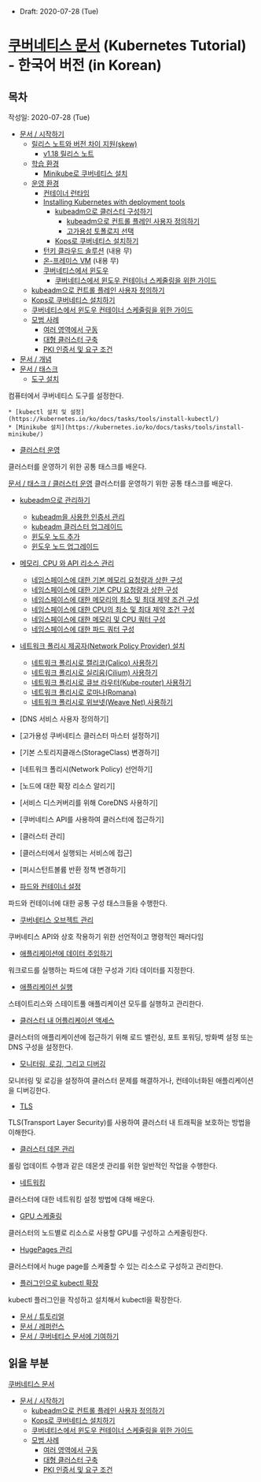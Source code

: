 * Draft: 2020-07-28 (Tue)

# [쿠버네티스 문서](https://kubernetes.io/ko/docs/home/) (Kubernetes Tutorial) - 한국어 버전 (in Korean)
##  목차
작성일: 2020-07-28 (Tue)
* [문서 / 시작하기](https://kubernetes.io/ko/docs/setup/)
  * [릴리스 노트와 버전 차이 지원(skew)](https://kubernetes.io/ko/docs/setup/release/)
    * [v1.18 릴리스 노트](https://kubernetes.io/ko/docs/setup/release/notes/)
  * [학습 환경](https://kubernetes.io/ko/docs/setup/learning-environment/)
    * [Minikube로 쿠버네티스 설치](https://kubernetes.io/ko/docs/setup/learning-environment/minikube/)
  * [운영 환경](https://kubernetes.io/ko/docs/setup/production-environment/)
    * [컨테이너 런타임](https://kubernetes.io/ko/docs/setup/production-environment/container-runtimes/)
    * [Installing Kubernetes with deployment tools](https://kubernetes.io/ko/docs/setup/production-environment/tools/)
      * [kubeadm으로 클러스터 구성하기](https://kubernetes.io/ko/docs/setup/production-environment/tools/kubeadm/)
        * [kubeadm으로 컨트롤 플레인 사용자 정의하기](https://kubernetes.io/ko/docs/setup/production-environment/tools/kubeadm/control-plane-flags/)
        * [고가용성 토폴로지 선택](https://kubernetes.io/ko/docs/setup/production-environment/tools/kubeadm/ha-topology/)
      * [Kops로 쿠버네티스 설치하기](https://kubernetes.io/ko/docs/setup/production-environment/tools/kops/)
    * [턴키 클라우드 솔루션](https://kubernetes.io/ko/docs/setup/production-environment/turnkey/) (내용 무)
    * [온-프레미스 VM](https://kubernetes.io/ko/docs/setup/production-environment/on-premises-vm/) (내용 무)
    * [쿠버네티스에서 윈도우](https://kubernetes.io/ko/docs/setup/production-environment/windows/)
      * [쿠버네티스에서 윈도우 컨테이너 스케줄링을 위한 가이드](https://kubernetes.io/ko/docs/setup/production-environment/windows/user-guide-windows-containers/)
  * [kubeadm으로 컨트롤 플레인 사용자 정의하기](https://kubernetes.io/ko/docs/setup/production-environment/tools/kubeadm/control-plane-flags/)
  * [Kops로 쿠버네티스 설치하기](https://kubernetes.io/ko/docs/setup/production-environment/tools/kops/)
  * [쿠버네티스에서 윈도우 컨테이너 스케줄링을 위한 가이드](https://kubernetes.io/ko/docs/setup/production-environment/windows/user-guide-windows-containers/)
  * [모범 사례](https://kubernetes.io/ko/docs/setup/best-practices/)
    * [여러 영역에서 구동](https://kubernetes.io/ko/docs/setup/best-practices/multiple-zones/)
    * [대형 클러스터 구축](https://kubernetes.io/ko/docs/setup/best-practices/cluster-large/)
    * [PKI 인증서 및 요구 조건](https://kubernetes.io/ko/docs/setup/best-practices/certificates/)
* [문서 / 개념](https://kubernetes.io/ko/docs/concepts/)
* [문서 / 태스크](https://kubernetes.io/ko/docs/tasks/)
  * [도구 설치](https://kubernetes.io/ko/docs/tasks/tools/)

컴퓨터에서 쿠버네티스 도구를 설정한다.

    * [kubectl 설치 및 설정](https://kubernetes.io/ko/docs/tasks/tools/install-kubectl/)
    * [Minikube 설치](https://kubernetes.io/ko/docs/tasks/tools/install-minikube/)

  * [클러스터 운영]()

클러스터를 운영하기 위한 공통 태스크를 배운다.

[문서 / 태스크 / 클러스터 운영](https://kubernetes.io/ko/docs/tasks/administer-cluster/)
클러스터를 운영하기 위한 공통 태스크를 배운다.
  * [kubeadm으로 관리하기](https://kubernetes.io/ko/docs/tasks/administer-cluster/kubeadm/)
    * [kubeadm을 사용한 인증서 관리](https://kubernetes.io/ko/docs/tasks/administer-cluster/kubeadm/kubeadm-certs/)
    * [kubeadm 클러스터 업그레이드](https://kubernetes.io/ko/docs/tasks/administer-cluster/kubeadm/kubeadm-upgrade/)
    * [윈도우 노드 추가](https://kubernetes.io/ko/docs/tasks/administer-cluster/kubeadm/adding-windows-nodes/)
    * [윈도우 노드 업그레이드](https://kubernetes.io/ko/docs/tasks/administer-cluster/kubeadm/upgrading-windows-nodes/)

  * [메모리, CPU 와 API 리소스 관리](https://kubernetes.io/ko/docs/tasks/administer-cluster/manage-resources/)
    * [네임스페이스에 대한 기본 메모리 요청량과 상한 구성](https://kubernetes.io/ko/docs/tasks/administer-cluster/manage-resources/memory-default-namespace/)
    * [네임스페이스에 대한 기본 CPU 요청량과 상한 구성](https://kubernetes.io/ko/docs/tasks/administer-cluster/manage-resources/cpu-default-namespace/)
    * [네임스페이스에 대한 메모리의 최소 및 최대 제약 조건 구성](https://kubernetes.io/ko/docs/tasks/administer-cluster/manage-resources/memory-constraint-namespace/)
    * [네임스페이스에 대한 CPU의 최소 및 최대 제약 조건 구성](https://kubernetes.io/ko/docs/tasks/administer-cluster/manage-resources/cpu-constraint-namespace/)
    * [네임스페이스에 대한 메모리 및 CPU 쿼터 구성](https://kubernetes.io/ko/docs/tasks/administer-cluster/manage-resources/quota-memory-cpu-namespace/)
    * [네임스페이스에 대한 파드 쿼터 구성](https://kubernetes.io/ko/docs/tasks/administer-cluster/manage-resources/quota-pod-namespace/)
  * [네트워크 폴리시 제공자(Network Policy Provider) 설치](https://kubernetes.io/ko/docs/tasks/administer-cluster/network-policy-provider/)
    * [네트워크 폴리시로 캘리코(Calico) 사용하기](https://kubernetes.io/ko/docs/tasks/administer-cluster/network-policy-provider/calico-network-policy/)
    * [네트워크 폴리시로 실리움(Cilium) 사용하기](https://kubernetes.io/ko/docs/tasks/administer-cluster/network-policy-provider/cilium-network-policy/)
    * [네트워크 폴리시로 큐브 라우터(Kube-router) 사용하기](https://kubernetes.io/ko/docs/tasks/administer-cluster/network-policy-provider/kube-router-network-policy/)
    * [네트워크 폴리시로 로마나(Romana)](https://kubernetes.io/ko/docs/tasks/administer-cluster/network-policy-provider/romana-network-policy/)
    * [네트워크 폴리시로 위브넷(Weave Net) 사용하기](https://kubernetes.io/ko/docs/tasks/administer-cluster/network-policy-provider/weave-network-policy/)
  * [DNS 서비스 사용자 정의하기]

  * [고가용성 쿠버네티스 클러스터 마스터 설정하기]

  * [기본 스토리지클래스(StorageClass) 변경하기]

  * [네트워크 폴리시(Network Policy) 선언하기]

  * [노드에 대한 확장 리소스 알리기]

  * [서비스 디스커버리를 위해 CoreDNS 사용하기]

  * [쿠버네티스 API를 사용하여 클러스터에 접근하기]

  * [클러스터 관리]

  * [클러스터에서 실행되는 서비스에 접근]

  * [퍼시스턴트볼륨 반환 정책 변경하기]



  * [파드와 컨테이너 설정]()

파드와 컨테이너에 대한 공통 구성 태스크들을 수행한다.

  * [쿠버네티스 오브젝트 관리]()

쿠버네티스 API와 상호 작용하기 위한 선언적이고 명령적인 패러다임

  * [애플리케이션에 데이터 주입하기]()

워크로드를 실행하는 파드에 대한 구성과 기타 데이터를 지정한다.

  * [애플리케이션 실행]()

스테이트리스와 스테이트풀 애플리케이션 모두를 실행하고 관리한다.

  * [클러스터 내 어플리케이션 액세스]()

클러스터의 애플리케이션에 접근하기 위해 로드 밸런싱, 포트 포워딩, 방화벽 설정 또는 DNS 구성을 설정한다.

  * [모니터링, 로깅, 그리고 디버깅]()

모니터링 및 로깅을 설정하여 클러스터 문제를 해결하거나, 컨테이너화된 애플리케이션을 디버깅한다.

  * [TLS]()

TLS(Transport Layer Security)를 사용하여 클러스터 내 트래픽을 보호하는 방법을 이해한다.

  * [클러스터 데몬 관리]()

롤링 업데이트 수행과 같은 데몬셋 관리를 위한 일반적인 작업을 수행한다.

  * [네트워킹]()

클러스터에 대한 네트워킹 설정 방법에 대해 배운다.

  * [GPU 스케줄링]()

클러스터의 노드별로 리소스로 사용할 GPU를 구성하고 스케줄링한다.

  * [HugePages 관리]()

클러스터에서 huge page를 스케줄할 수 있는 리소스로 구성하고 관리한다.

  * [플러그인으로 kubectl 확장]()

kubectl 플러그인을 작성하고 설치해서 kubectl을 확장한다.


* [문서 / 튜토리얼](https://kubernetes.io/ko/docs/tutorials/)
* [문서 / 레퍼런스](https://kubernetes.io/ko/docs/reference/)
* [문서 / 쿠버네티스 문서에 기여하기](https://kubernetes.io/ko/docs/contribute/)

## 읽을 부분
[쿠버네티스 문서](https://kubernetes.io/ko/docs/home/)
* [문서 / 시작하기](https://kubernetes.io/ko/docs/setup/)
  * [kubeadm으로 컨트롤 플레인 사용자 정의하기](https://kubernetes.io/ko/docs/setup/production-environment/tools/kubeadm/control-plane-flags/)
  * [Kops로 쿠버네티스 설치하기](https://kubernetes.io/ko/docs/setup/production-environment/tools/kops/)
  * [쿠버네티스에서 윈도우 컨테이너 스케줄링을 위한 가이드](https://kubernetes.io/ko/docs/setup/production-environment/windows/user-guide-windows-containers/)
  * [모범 사례](https://kubernetes.io/ko/docs/setup/best-practices/)
    * [여러 영역에서 구동](https://kubernetes.io/ko/docs/setup/best-practices/multiple-zones/)
    * [대형 클러스터 구축](https://kubernetes.io/ko/docs/setup/best-practices/cluster-large/)
    * [PKI 인증서 및 요구 조건](https://kubernetes.io/ko/docs/setup/best-practices/certificates/)
